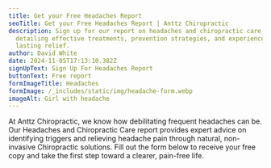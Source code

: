 ```yaml
---
title: Get your Free Headaches Report
seoTitle: Get your Free Headaches Report | Anttz Chiropractic
description: Sign up for our report on headaches and chiropractic care,
  detailing effective treatments, prevention strategies, and experiences for
  lasting relief.
author: David White
date: 2024-11-05T17:13:10.382Z
signUpText: Sign Up For Headaches Report
buttonText: Free report
formImageTitle: Headaches
formImage: /_includes/static/img/headache-form.webp
imageAlt: Girl with headache
---
```

At Anttz Chiropractic, we know how debilitating frequent headaches can be. Our Headaches and Chiropractic Care report provides expert advice on identifying triggers and relieving headache pain through natural, non-invasive Chiropractic solutions. Fill out the form below to receive your free copy and take the first step toward a clearer, pain-free life.
